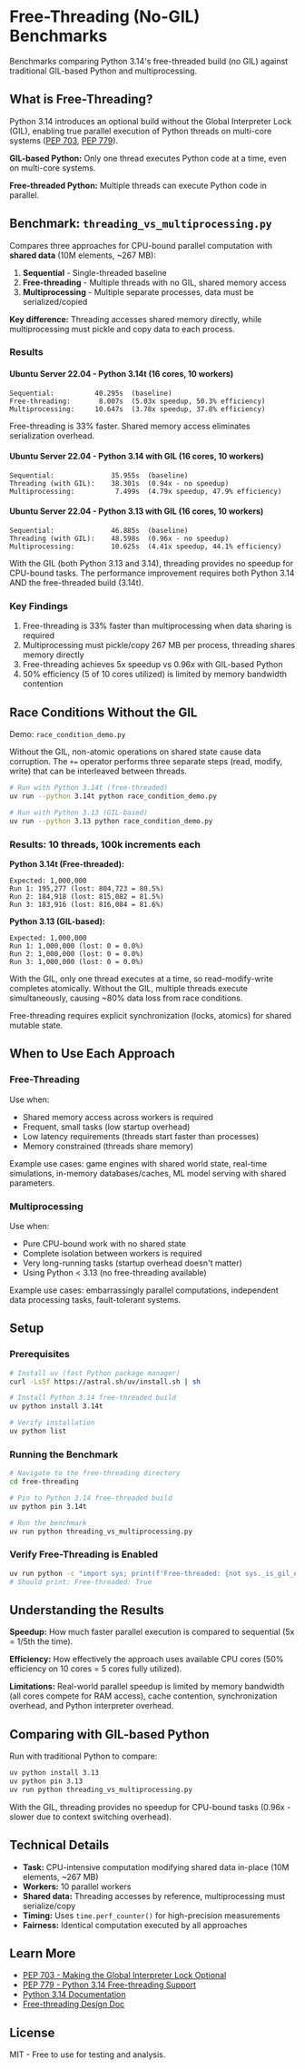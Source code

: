 # Free-Threading (No-GIL) Benchmarks

Benchmarks comparing Python 3.14's free-threaded build (no GIL) against traditional GIL-based Python and multiprocessing.

## What is Free-Threading?

Python 3.14 introduces an optional build without the Global Interpreter Lock (GIL), enabling true parallel execution of Python threads on multi-core systems ([PEP 703](https://peps.python.org/pep-0703/), [PEP 779](https://peps.python.org/pep-0779/)).

**GIL-based Python:** Only one thread executes Python code at a time, even on multi-core systems.

**Free-threaded Python:** Multiple threads can execute Python code in parallel.

## Benchmark: `threading_vs_multiprocessing.py`

Compares three approaches for CPU-bound parallel computation with **shared data** (10M elements, ~267 MB):

1. **Sequential** - Single-threaded baseline
2. **Free-threading** - Multiple threads with no GIL, shared memory access
3. **Multiprocessing** - Multiple separate processes, data must be serialized/copied

**Key difference:** Threading accesses shared memory directly, while multiprocessing must pickle and copy data to each process.

### Results

#### Ubuntu Server 22.04 - Python 3.14t (16 cores, 10 workers)
```
Sequential:          40.295s  (baseline)
Free-threading:       8.007s  (5.03x speedup, 50.3% efficiency)
Multiprocessing:     10.647s  (3.78x speedup, 37.8% efficiency)
```

Free-threading is 33% faster. Shared memory access eliminates serialization overhead.

#### Ubuntu Server 22.04 - Python 3.14 with GIL (16 cores, 10 workers)
```
Sequential:              35.955s  (baseline)
Threading (with GIL):    38.301s  (0.94x - no speedup)
Multiprocessing:          7.499s  (4.79x speedup, 47.9% efficiency)
```

#### Ubuntu Server 22.04 - Python 3.13 with GIL (16 cores, 10 workers)
```
Sequential:              46.885s  (baseline)
Threading (with GIL):    48.598s  (0.96x - no speedup)
Multiprocessing:         10.625s  (4.41x speedup, 44.1% efficiency)
```

With the GIL (both Python 3.13 and 3.14), threading provides no speedup for CPU-bound tasks. The performance improvement requires both Python 3.14 AND the free-threaded build (3.14t).

### Key Findings

1. Free-threading is 33% faster than multiprocessing when data sharing is required
2. Multiprocessing must pickle/copy 267 MB per process, threading shares memory directly
3. Free-threading achieves 5x speedup vs 0.96x with GIL-based Python
4. 50% efficiency (5 of 10 cores utilized) is limited by memory bandwidth contention

## Race Conditions Without the GIL

Demo: `race_condition_demo.py`

Without the GIL, non-atomic operations on shared state cause data corruption. The `+=` operator performs three separate steps (read, modify, write) that can be interleaved between threads.

```bash
# Run with Python 3.14t (free-threaded)
uv run --python 3.14t python race_condition_demo.py

# Run with Python 3.13 (GIL-based)
uv run --python 3.13 python race_condition_demo.py
```

### Results: 10 threads, 100k increments each

**Python 3.14t (Free-threaded):**
```
Expected: 1,000,000
Run 1: 195,277 (lost: 804,723 = 80.5%)
Run 2: 184,918 (lost: 815,082 = 81.5%)
Run 3: 183,916 (lost: 816,084 = 81.6%)
```

**Python 3.13 (GIL-based):**
```
Expected: 1,000,000
Run 1: 1,000,000 (lost: 0 = 0.0%)
Run 2: 1,000,000 (lost: 0 = 0.0%)
Run 3: 1,000,000 (lost: 0 = 0.0%)
```

With the GIL, only one thread executes at a time, so read-modify-write completes atomically. Without the GIL, multiple threads execute simultaneously, causing ~80% data loss from race conditions.

Free-threading requires explicit synchronization (locks, atomics) for shared mutable state.

## When to Use Each Approach

### Free-Threading

Use when:
- Shared memory access across workers is required
- Frequent, small tasks (low startup overhead)
- Low latency requirements (threads start faster than processes)
- Memory constrained (threads share memory)

Example use cases: game engines with shared world state, real-time simulations, in-memory databases/caches, ML model serving with shared parameters.

### Multiprocessing

Use when:
- Pure CPU-bound work with no shared state
- Complete isolation between workers is required
- Very long-running tasks (startup overhead doesn't matter)
- Using Python < 3.13 (no free-threading available)

Example use cases: embarrassingly parallel computations, independent data processing tasks, fault-tolerant systems.

## Setup

### Prerequisites

```bash
# Install uv (fast Python package manager)
curl -LsSf https://astral.sh/uv/install.sh | sh

# Install Python 3.14 free-threaded build
uv python install 3.14t

# Verify installation
uv python list
```

### Running the Benchmark

```bash
# Navigate to the free-threading directory
cd free-threading

# Pin to Python 3.14 free-threaded build
uv python pin 3.14t

# Run the benchmark
uv run python threading_vs_multiprocessing.py
```

### Verify Free-Threading is Enabled

```bash
uv run python -c "import sys; print(f'Free-threaded: {not sys._is_gil_enabled()}')"
# Should print: Free-threaded: True
```

## Understanding the Results

**Speedup:** How much faster parallel execution is compared to sequential (5x = 1/5th the time).

**Efficiency:** How effectively the approach uses available CPU cores (50% efficiency on 10 cores = 5 cores fully utilized).

**Limitations:** Real-world parallel speedup is limited by memory bandwidth (all cores compete for RAM access), cache contention, synchronization overhead, and Python interpreter overhead.

## Comparing with GIL-based Python

Run with traditional Python to compare:

```bash
uv python install 3.13
uv python pin 3.13
uv run python threading_vs_multiprocessing.py
```

With the GIL, threading provides no speedup for CPU-bound tasks (0.96x - slower due to context switching overhead).

## Technical Details

- **Task:** CPU-intensive computation modifying shared data in-place (10M elements, ~267 MB)
- **Workers:** 10 parallel workers
- **Shared data:** Threading accesses by reference, multiprocessing must serialize/copy
- **Timing:** Uses `time.perf_counter()` for high-precision measurements
- **Fairness:** Identical computation executed by all approaches

## Learn More

- [PEP 703 - Making the Global Interpreter Lock Optional](https://peps.python.org/pep-0703/)
- [PEP 779 - Python 3.14 Free-threading Support](https://peps.python.org/pep-0779/)
- [Python 3.14 Documentation](https://docs.python.org/3.14/)
- [Free-threading Design Doc](https://docs.python.org/3.14/howto/free-threading-python.html)

## License

MIT - Free to use for testing and analysis.
